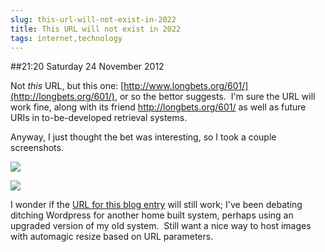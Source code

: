 ```yaml
---
slug: this-url-will-not-exist-in-2022
title: This URL will not exist in 2022
tags: internet,technology
---
```


##21:20 Saturday 24 November 2012

Not *this* URL, but this one: [http://www.longbets.org/601/](http://longbets.org/601/), or so the bettor suggests.  I'm sure the URL will work fine, along with its friend http://longbets.org/601/ as well as future URIs in to-be-developed retrieval systems.

Anyway, I just thought the bet was interesting, so I took a couple screenshots.

[![](/images/2012/11/Screen-Shot-2012-11-24-at-9.04.59-PM-296x300.png)](/images/2012/11/Screen-Shot-2012-11-24-at-9.04.59-PM.png)

[![](/images/2012/11/Screen-Shot-2012-11-24-at-9.05.41-PM-300x245.png)](/images/2012/11/Screen-Shot-2012-11-24-at-9.05.41-PM.png)

I wonder if the [URL for this blog entry](http://robnugen.com/blog/2012/11/24/this-url-will-not-exist-in-2022) will still work; I've been debating ditching Wordpress for another home built system, perhaps using an upgraded version of my old system.  Still want a nice way to host images with automagic resize based on URL parameters.
